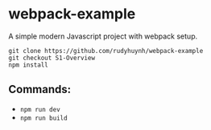 # webpack-example

A simple modern Javascript project with webpack setup.

```
git clone https://github.com/rudyhuynh/webpack-example
git checkout S1-Overview
npm install
```

## Commands:

- `npm run dev`
- `npm run build`
